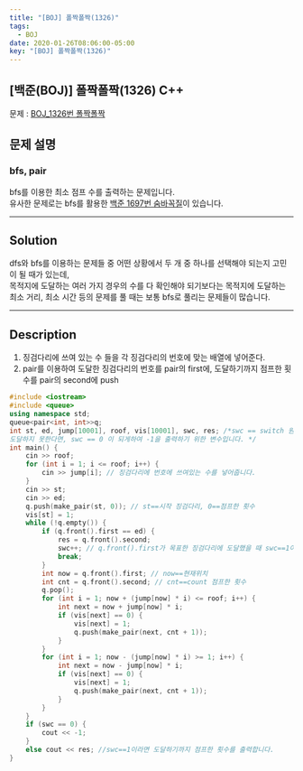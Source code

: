 ```yaml
---
title: "[BOJ] 폴짝폴짝(1326)"
tags:
  - BOJ
date: 2020-01-26T08:06:00-05:00
key: "[BOJ] 폴짝폴짝(1326)"
---
```


## [백준(BOJ)] 폴짝폴짝(1326) C++

<!--more-->

문제 : [BOJ_1326번 폴짝폴짝](https://www.acmicpc.net/problem/1326)

## 문제 설명

### bfs, pair

bfs를 이용한 최소 점프 수를 출력하는 문제입니다.<br>
유사한 문제로는 bfs를 활용한 [백준 1697번 숨바꼭질](https://www.acmicpc.net/problem/1697)이 있습니다.

---

## Solution

dfs와 bfs를 이용하는 문제들 중 어떤 상황에서 두 개 중 하나를 선택해야 되는지 고민이 될 때가 있는데,<br>
목적지에 도달하는 여러 가지 경우의 수를 다 확인해야 되기보다는 목적지에 도달하는 최소 거리, 최소 시간 등의 문제를 풀 때는 보통 bfs로 풀리는 문제들이 많습니다.

---

## Description

1. 징검다리에 쓰여 있는 수 들을 각 징검다리의 번호에 맞는 배열에 넣어준다.<br>
2. pair를 이용하여 도달한 징검다리의 번호를 pair의 first에, 도달하기까지 점프한 횟수를 pair의 second에 push<br>

```cpp
#include <iostream>
#include <queue>
using namespace std;
queue<pair<int, int>>q;
int st, ed, jump[10001], roof, vis[10001], swc, res; /*swc == switch 원하는 징검다리에
도달하지 못한다면, swc == 0 이 되게하여 -1을 출력하기 위한 변수입니다. */
int main() {
	cin >> roof;
	for (int i = 1; i <= roof; i++) {
		cin >> jump[i]; // 징검다리에 번호에 쓰여있는 수를 넣어줍니다.
	}
	cin >> st;
	cin >> ed;
	q.push(make_pair(st, 0)); // st==시작 징검다리, 0==점프한 횟수
	vis[st] = 1;
	while (!q.empty()) {
		if (q.front().first == ed) {
			res = q.front().second;
			swc++; // q.front().first가 목표한 징검다리에 도달했을 때 swc==1이 됩니다.
			break;
		}
		int now = q.front().first; // now==현재위치
		int cnt = q.front().second; // cnt==count 점프한 횟수
		q.pop();
		for (int i = 1; now + (jump[now] * i) <= roof; i++) {
			int next = now + jump[now] * i;
			if (vis[next] == 0) {
				vis[next] = 1;
				q.push(make_pair(next, cnt + 1));
			}
		}
		for (int i = 1; now - (jump[now] * i) >= 1; i++) {
			int next = now - jump[now] * i;
			if (vis[next] == 0) {
				vis[next] = 1;
				q.push(make_pair(next, cnt + 1));
			}
		}
	}
	if (swc == 0) {
		cout << -1;
	}
	else cout << res; //swc==1이라면 도달하기까지 점프한 횟수를 출력합니다.
}
```

